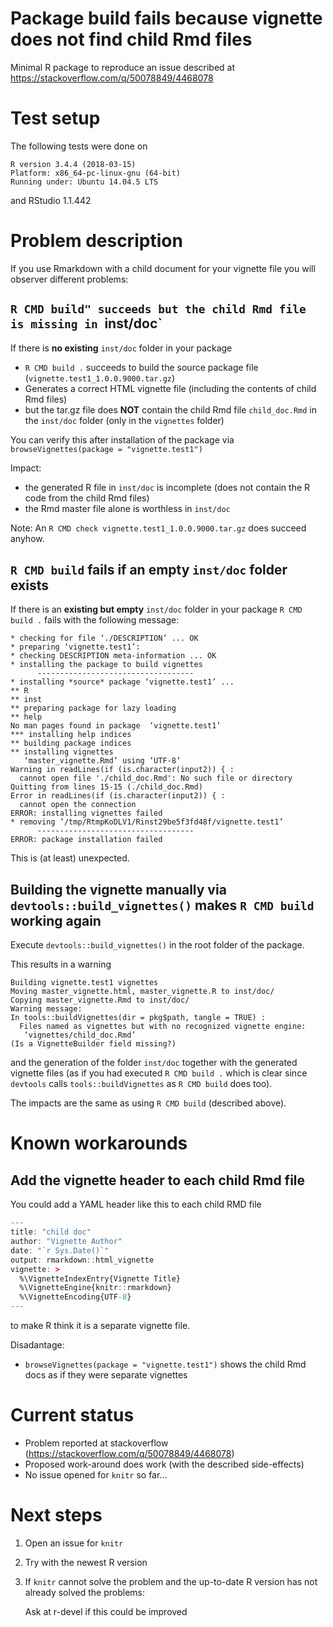 # Package build fails because vignette does not find child Rmd files

Minimal R package to reproduce an issue described at https://stackoverflow.com/q/50078849/4468078

# Test setup

The following tests were done on 

```
R version 3.4.4 (2018-03-15)
Platform: x86_64-pc-linux-gnu (64-bit)
Running under: Ubuntu 14.04.5 LTS
```

and RStudio 1.1.442



# Problem description

If you use Rmarkdown with a child document for your vignette file you will observer different problems:


## `R CMD build" succeeds but the child Rmd file is missing in `inst/doc`

If there is **no existing** `inst/doc` folder in your package

* `R CMD build .` succeeds to build the source package file (`vignette.test1_1.0.0.9000.tar.gz`)
* Generates a correct HTML vignette file (including the contents of child Rmd files)
* but the tar.gz file does **NOT** contain the child Rmd file `child_doc.Rmd` in
  the `inst/doc` folder (only in the `vignettes` folder)

You can verify this after installation of the package via `browseVignettes(package = "vignette.test1")`

Impact:

* the generated R file in `inst/doc` is incomplete (does not contain the R code from the child Rmd files)
* the Rmd master file alone is worthless in `inst/doc`

Note: An `R CMD check vignette.test1_1.0.0.9000.tar.gz` does succeed anyhow.



## `R CMD build` fails if an empty `inst/doc` folder exists

If there is an **existing but empty** `inst/doc` folder in your package
`R CMD build .` fails with the following message:

```
* checking for file ‘./DESCRIPTION’ ... OK
* preparing ‘vignette.test1’:
* checking DESCRIPTION meta-information ... OK
* installing the package to build vignettes
      -----------------------------------
* installing *source* package ‘vignette.test1’ ...
** R
** inst
** preparing package for lazy loading
** help
No man pages found in package  ‘vignette.test1’ 
*** installing help indices
** building package indices
** installing vignettes
   ‘master_vignette.Rmd’ using ‘UTF-8’ 
Warning in readLines(if (is.character(input2)) { :
  cannot open file './child_doc.Rmd': No such file or directory
Quitting from lines 15-15 (./child_doc.Rmd) 
Error in readLines(if (is.character(input2)) { : 
  cannot open the connection
ERROR: installing vignettes failed
* removing ‘/tmp/RtmpKoDLV1/Rinst29be5f3fd48f/vignette.test1’
      -----------------------------------
ERROR: package installation failed
```

This is (at least) unexpected.



## Building the vignette manually via `devtools::build_vignettes()` makes `R CMD build` working again

Execute `devtools::build_vignettes()` in the root folder of the package.

This results in a warning

```
Building vignette.test1 vignettes
Moving master_vignette.html, master_vignette.R to inst/doc/
Copying master_vignette.Rmd to inst/doc/
Warning message:
In tools::buildVignettes(dir = pkg$path, tangle = TRUE) :
  Files named as vignettes but with no recognized vignette engine:
   ‘vignettes/child_doc.Rmd’
(Is a VignetteBuilder field missing?)
```

and the generation of the folder `inst/doc` together with the generated
vignette files (as if you had executed `R CMD build .` which is clear since
`devtools` calls `tools::buildVignettes` as `R CMD build` does too).

The impacts are the same as using `R CMD build` (described above).


# Known workarounds

## Add the vignette header to each child Rmd file

You could add a YAML header like this to each child RMD file

```R
---
title: "child doc"
author: "Vignette Author"
date: "`r Sys.Date()`"
output: rmarkdown::html_vignette
vignette: >
  %\VignetteIndexEntry{Vignette Title}
  %\VignetteEngine{knitr::rmarkdown}
  %\VignetteEncoding{UTF-8}
---
```

to make R think it is a separate vignette file.

Disadantage:

* `browseVignettes(package = "vignette.test1")` shows the child Rmd docs as if they were separate vignettes



# Current status

* Problem reported at stackoverflow (https://stackoverflow.com/q/50078849/4468078)
* Proposed work-around does work (with the described side-effects)
* No issue opened for `knitr` so far...



# Next steps

1. Open an issue for `knitr`

2. Try with the newest R version

2. If `knitr` cannot solve the problem and the up-to-date R version has not already solved the problems:
   
   Ask at r-devel if this could be improved
   


